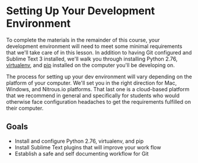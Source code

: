 [//]: <> (author: Benjamin White)
[//]: <> (type: introduction)

#  Setting Up Your Development Environment

To complete the materials in the remainder of this course, your development environment will need to meet some minimal requirements that we'll take care of in this lesson. In addition to having Git configured and Sublime Text 3 installed, we'll walk you through installing Python 2.76, [virtualenv](http://docs.python-guide.org/en/latest/dev/virtualenvs/), and [pip](https://pypi.python.org/pypi/pip) installed on the computer you'll be developing on. 

The process for setting up your dev environment will vary depending on the platform of your computer. We'll set you in the right direction for Mac, Windows, and Nitrous.io platforms. That last one is a cloud-based platform that we recommend in general and specifically for students who would otherwise face configuration headaches to get the requirements fulfilled on their computer. 


## Goals

*   Install and configure Python 2.76, virtualenv, and pip
*   Install Sublime Text plugins that will improve your work flow
*   Establish a safe and self documenting workflow for Git

